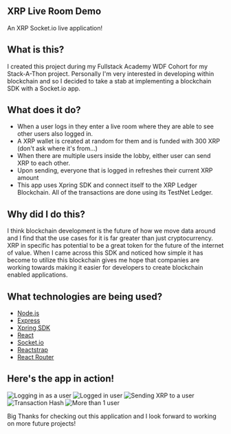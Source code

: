 ## XRP Live Room Demo
An XRP Socket.io live application!

## What is this?
I created this project during my Fullstack Academy WDF Cohort for my Stack-A-Thon project.
Personally I'm very interested in developing within blockchain and so I decided to take a stab at implementing a
blockchain SDK with a Socket.io app.

## What does it do?
* When a user logs in they enter a live room where they are able to see other users also logged in.
* A XRP wallet is created at random for them and is funded with 300 XRP (don't ask where it's from...)
* When there are multiple users inside the lobby, either user can send XRP to each other.
* Upon sending, everyone that is logged in refreshes their current XRP amount
* This app uses Xpring SDK and connect itself to the XRP Ledger Blockchain. All of the transactions are done using its TestNet Ledger.

## Why did I do this?
I think blockchain development is the future of how we move data around and I find that the use cases for it is far greater than just cryptocurrency.
XRP in specific has potential to be a great token for the future of the internet of value. When I came across this SDK and noticed how simple it has become to utilize this blockchain gives me hope that companies are working towards making it easier for developers to create blockchain enabled applications.

## What technologies are being used?
* [Node.js](https://nodejs.org/en/)
* [Express](https://expressjs.com/)
* [Xpring SDK](https://xpring.io/)
* [React](https://reactjs.org/)
* [Socket.io](https://socket.io/)
* [Reactstrap](https://reactstrap.github.io/)
* [React Router](https://reacttraining.com/react-router/)

## Here's the app in action!
![Logging in as a user](https://github.com/cesardone/XRP-Lobby/blob/master/GIFS/Logging%20in.gif)
![Logged in user](https://github.com/cesardone/XRP-Lobby/blob/master/GIFS/logged%20in.gif)
![Sending XRP to a user](https://github.com/cesardone/XRP-Lobby/blob/master/GIFS/Sending.gif)
![Transaction Hash](https://github.com/cesardone/XRP-Lobby/blob/master/GIFS/Testnet.gif)
![More than 1 user](https://github.com/cesardone/XRP-Lobby/blob/master/GIFS/3rd%20User.gif)



Big Thanks for checking out this application and I look forward to working on more future projects!
